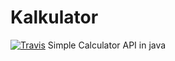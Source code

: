 # Kalkulator
[![Travis](https://travis-ci.org/Loli-Master/Kalkulator.svg?branch=master&style=flat-square)]()
Simple Calculator API in java
